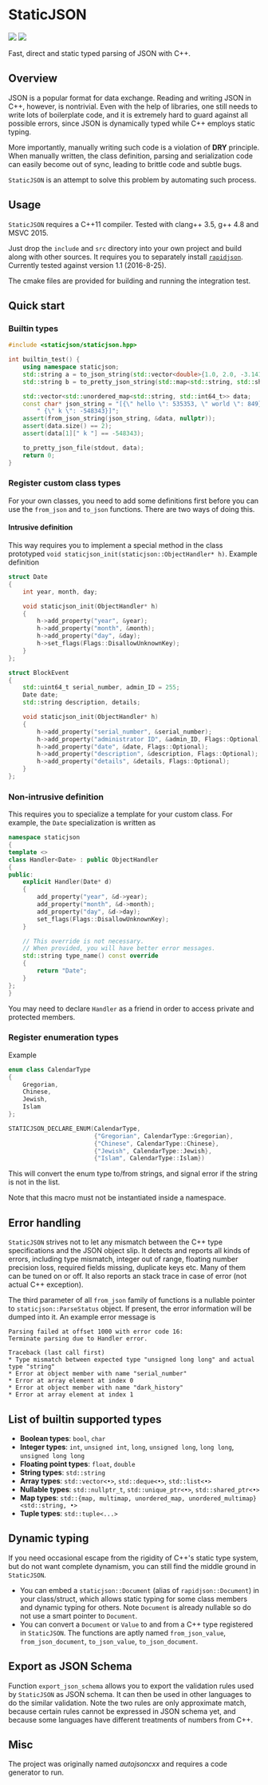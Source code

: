 # StaticJSON

![](https://travis-ci.org/netheril96/StaticJSON.svg?branch=master)
![](https://ci.appveyor.com/api/projects/status/github/netheril96/StaticJSON?branch=master&svg=true)

Fast, direct and static typed parsing of JSON with C++.

## Overview

JSON is a popular format for data exchange. Reading and writing JSON in C++, however, is nontrivial. Even with the help of libraries, one still needs to write lots of boilerplate code, and it is extremely hard to guard against all possible errors, since JSON is dynamically typed while C++ employs static typing.

More importantly, manually writing such code is a violation of **DRY** principle. When manually written, the class definition, parsing and serialization code can easily become out of sync, leading to brittle code and subtle bugs.

`StaticJSON` is an attempt to solve this problem by automating such process.

## Usage

`StaticJSON` requires a C++11 compiler. Tested with clang++ 3.5, g++ 4.8 and MSVC 2015.

Just drop the `include` and `src` directory into your own project and build along with other sources. It requires you to separately install [`rapidjson`](rapidjson.org). Currently tested against version 1.1 (2016-8-25).

The cmake files are provided for building and running the integration test.

## Quick start

### Builtin types

```c++
#include <staticjson/staticjson.hpp>

int builtin_test() {
    using namespace staticjson;
    std::string a = to_json_string(std::vector<double>{1.0, 2.0, -3.1415});
    std::string b = to_pretty_json_string(std::map<std::string, std::shared_ptr<std::list<bool>>>{});

    std::vector<std::unordered_map<std::string, std::int64_t>> data;
    const char* json_string = "[{\" hello \": 535353, \" world \": 849},"
        " {\" k \": -548343}]";
    assert(from_json_string(json_string, &data, nullptr));
    assert(data.size() == 2);
    assert(data[1][" k "] == -548343);

    to_pretty_json_file(stdout, data);
    return 0;
}
```

### Register custom class types

For your own classes, you need to add some definitions first before you can use the `from_json` and `to_json` functions. There are two ways of doing this.

#### Intrusive definition

This way requires you to implement a special method in the class prototyped `void staticjson_init(staticjson::ObjectHandler* h)`. Example definition

```c++
struct Date
{
    int year, month, day;

    void staticjson_init(ObjectHandler* h)
    {
        h->add_property("year", &year);
        h->add_property("month", &month);
        h->add_property("day", &day);
        h->set_flags(Flags::DisallowUnknownKey);
    }
};

struct BlockEvent
{
    std::uint64_t serial_number, admin_ID = 255;
    Date date;
    std::string description, details;

    void staticjson_init(ObjectHandler* h)
    {
        h->add_property("serial_number", &serial_number);
        h->add_property("administrator ID", &admin_ID, Flags::Optional);
        h->add_property("date", &date, Flags::Optional);
        h->add_property("description", &description, Flags::Optional);
        h->add_property("details", &details, Flags::Optional);
    }
};
```

### Non-intrusive definition

This requires you to specialize a template for your custom class. For example, the `Date` specialization is written as

```c++
namespace staticjson
{
template <>
class Handler<Date> : public ObjectHandler
{
public:
    explicit Handler(Date* d)
    {
        add_property("year", &d->year);
        add_property("month", &d->month);
        add_property("day", &d->day);
        set_flags(Flags::DisallowUnknownKey);
    }

    // This override is not necessary.
    // When provided, you will have better error messages.
    std::string type_name() const override
    {
        return "Date";
    }
};
}
```

You may need to declare `Handler` as a friend in order to access private and protected members.

### Register enumeration types

Example

```c++
enum class CalendarType
{
    Gregorian,
    Chinese,
    Jewish,
    Islam
};

STATICJSON_DECLARE_ENUM(CalendarType,
                        {"Gregorian", CalendarType::Gregorian},
                        {"Chinese", CalendarType::Chinese},
                        {"Jewish", CalendarType::Jewish},
                        {"Islam", CalendarType::Islam})
```

This will convert the enum type to/from strings, and signal error if the string is not in the list.

Note that this macro must not be instantiated inside a namespace.

## Error handling

`StaticJSON` strives not to let any mismatch between the C++ type specifications and the JSON object slip. It detects and reports all kinds of errors, including type mismatch, integer out of range, floating number precision loss, required fields missing, duplicate keys etc. Many of them can be tuned on or off. It also reports an stack trace in case of error (not actual C++ exception).

The third parameter of all `from_json` family of functions is a nullable pointer to `staticjson::ParseStatus` object. If present, the error information will be dumped into it. An example error message is

```
Parsing failed at offset 1000 with error code 16:
Terminate parsing due to Handler error.

Traceback (last call first)
* Type mismatch between expected type "unsigned long long" and actual type "string"
* Error at object member with name "serial_number"
* Error at array element at index 0
* Error at object member with name "dark_history"
* Error at array element at index 1
```

## List of builtin supported types

* **Boolean types**: `bool`, `char`
* **Integer types**: `int`, `unsigned int`, `long`, `unsigned long`, `long long`, `unsigned long long`
* **Floating point types**: `float`, `double`
* **String types**: `std::string`
* **Array types**: `std::vector<•>`, `std::deque<•>`, `std::list<•>`
* **Nullable types**: `std::nullptr_t`, `std::unique_ptr<•>`, `std::shared_ptr<•>`
* **Map types**: `std::{map, multimap, unordered_map, unordered_multimap}<std::string, •>`
* **Tuple types**: `std::tuple<...>`

## Dynamic typing

If you need occasional escape from the rigidity of C++'s static type system, but do not want complete dynamism, you can still find the middle ground in `StaticJSON`.

* You can embed a `staticjson::Document` (alias of `rapidjson::Document`) in your class/struct, which allows static typing for some class members and dynamic typing for others. Note `Document` is already nullable so do not use a smart pointer to `Document`.
* You can convert a `Document` or `Value` to and from a C++ type registered in `StaticJSON`. The functions are aptly named `from_json_value`, `from_json_document`, `to_json_value`, `to_json_document`.


## Export as JSON Schema

Function `export_json_schema` allows you to export the validation rules used by `StaticJSON` as JSON schema. It can then be used in other languages to do the similar validation. Note the two rules are only approximate match, because certain rules cannot be expressed in JSON schema yet, and because some languages have different treatments of numbers from C++.

## Misc

The project was originally named *autojsoncxx* and requires a code generator to run.
